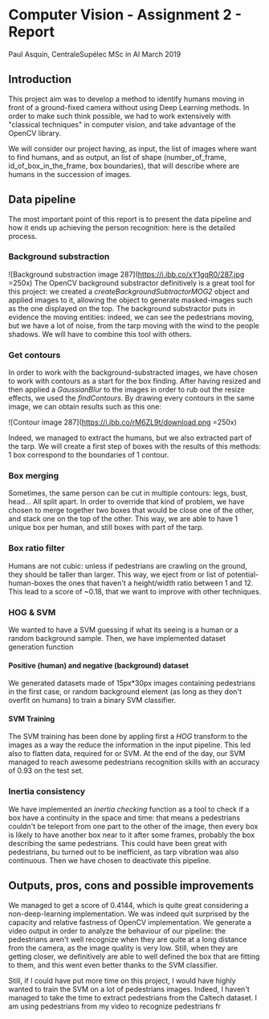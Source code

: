 # Computer Vision - Assignment 2 - Report 
Paul Asquin, CentraleSupélec MSc in AI March 2019

## Introduction
This project aim was to develop a method to identify humans moving in front of a ground-fixed camera without using Deep Learning methods. In order to make such think possible, we had to work extensively with "classical techniques" in computer vision, and take advantage of the OpenCV library.

We will consider our project having, as input, the list of images where want to find humans, and as output, an list of shape (number_of_frame, id_of_box_in_the_frame, box boundaries), that will describe where are humans in the succession of images.

## Data pipeline
The most important point of this report is to present the data pipeline and how it ends up achieving the person recognition: here is the detailed process.

### Background  substraction
![Background substraction image 287](https://i.ibb.co/xY1gqR0/287.jpg =250x)
The OpenCV background substractor definitively is a great tool for this project: we created a _createBackgroundSubtractorMOG2_ object and applied images to it, allowing the object to generate masked-images such as the one displayed on the top. The background substractor puts in evidence the moving entities: indeed, we can see the pedestrians moving, but we have a lot of noise, from the tarp moving with the wind to the people shadows. We will have to combine this tool with others.

### Get contours
In order to work with the background-substracted images, we have chosen to work with contours as a start for the box finding. After having resized and then applied a _GaussianBlur_ to the images in order to rub out the resize effects, we used the _findContours_. By drawing every contours in the same image, we can obtain results such as this one:

![Contour image 287](https://i.ibb.co/rM6ZL9t/download.png =250x)

Indeed, we managed to extract the humans, but we also extracted part of the tarp. We will create a first step of boxes with the results of this methods: 1 box correspond to the boundaries of 1 contour.

### Box merging

Sometimes, the same person can be cut in multiple contours: legs, bust, head... All split apart. In order to override that kind of problem, we have chosen to merge together two boxes that would be close one of the other, and stack one on the top of the other. This way, we are able to have 1 unique box per human, and still boxes with part of the tarp.

### Box ratio filter

Humans are not cubic: unless if pedestrians are crawling on the ground, they should be taller than larger. This way, we eject from or list of potential-human-boxes the ones that haven't a height/width ratio between 1 and 12. This lead to a score of ~0.18, that we want to improve with other techniques.

### HOG & SVM
We wanted to have a SVM guessing if what its seeing is a human or a random background sample. Then, we have implemented dataset generation function
#### Positive (human) and negative (background) dataset
We generated datasets made of 15px*30px images containing pedestrians in the first case, or random background element (as long as they don't overfit on humans) to train a binary SVM classifier. 

#### SVM Training
The SVM training has been done by appling first a _HOG_ transform to the images as a way the reduce the information in the input pipeline. This led also to flatten data, required for or SVM. At the end of the day, our SVM managed to reach awesome pedestrians recognition skills with an accuracy of 0.93 on the test set.

### Inertia consistency
We have implemented an _inertia checking_ function as a tool to check if a box have a continuity in the space and time: that means a pedestrians couldn't be teleport from one part to the other of the image, then every box is likely to have another box near to it after some frames, probably the box describing the same pedestrians. This could have been great with pedestrians, bu turned out to be inefficient, as tarp vibration was also continuous. Then we have chosen to deactivate this pipeline.

## Outputs, pros, cons and possible improvements

We managed to get a score of 0.4144, which is quite great considering a non-deep-learning implementation. We was indeed quit surprised by the capacity and relative fastness of OpenCV implementation. We generate a video output in order to analyze the behaviour of our pipeline: the pedestrians aren't well recognize when they are quite at a long distance from the camera, as the image quality is very low. Still, when they are getting closer, we definitively are able to well defined the box that are fitting to them, and this went even better thanks to the SVM classifier.

Still, if I could have put more time on this project, I would have highly wanted to train the SVM on a lot of pedestrians images. Indeed, I haven't managed to take the time to extract pedestrians from the Caltech dataset. I am using pedestrians from my video to recognize pedestrians fr
<!--stackedit_data:
eyJoaXN0b3J5IjpbMTY1NTgxMjkwOSw2MzgyOTU3MywtMTEyND
I4NTI4MCwtNzU4OTg4ODMwXX0=
-->